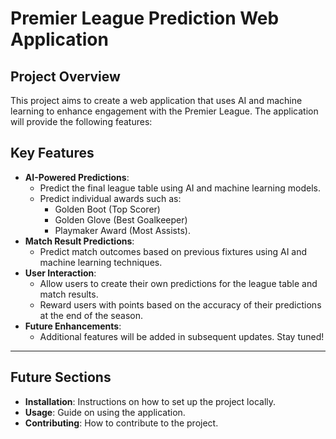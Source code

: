 # Premier League Prediction Web Application

## Project Overview
This project aims to create a web application that uses AI and machine learning to enhance engagement with the Premier League. The application will provide the following features:

## Key Features
- **AI-Powered Predictions**:
  - Predict the final league table using AI and machine learning models.
  - Predict individual awards such as:
    - Golden Boot (Top Scorer)
    - Golden Glove (Best Goalkeeper)
    - Playmaker Award (Most Assists).
- **Match Result Predictions**:
  - Predict match outcomes based on previous fixtures using AI and machine learning techniques.
- **User Interaction**:
  - Allow users to create their own predictions for the league table and match results.
  - Reward users with points based on the accuracy of their predictions at the end of the season.
- **Future Enhancements**:
  - Additional features will be added in subsequent updates. Stay tuned!

---

## Future Sections
- **Installation**: Instructions on how to set up the project locally.
- **Usage**: Guide on using the application.
- **Contributing**: How to contribute to the project.
